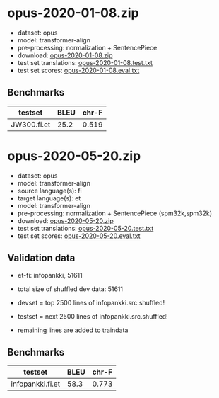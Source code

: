# opus-2020-01-08.zip

* dataset: opus
* model: transformer-align
* pre-processing: normalization + SentencePiece
* download: [opus-2020-01-08.zip](https://object.pouta.csc.fi/OPUS-MT-models/fi-et/opus-2020-01-08.zip)
* test set translations: [opus-2020-01-08.test.txt](https://object.pouta.csc.fi/OPUS-MT-models/fi-et/opus-2020-01-08.test.txt)
* test set scores: [opus-2020-01-08.eval.txt](https://object.pouta.csc.fi/OPUS-MT-models/fi-et/opus-2020-01-08.eval.txt)

## Benchmarks

| testset               | BLEU  | chr-F |
|-----------------------|-------|-------|
| JW300.fi.et 	| 25.2 	| 0.519 |

# opus-2020-05-20.zip

* dataset: opus
* model: transformer-align
* source language(s): fi
* target language(s): et
* model: transformer-align
* pre-processing: normalization + SentencePiece (spm32k,spm32k)
* download: [opus-2020-05-20.zip](https://object.pouta.csc.fi/OPUS-MT-models/fi-et/opus-2020-05-20.zip)
* test set translations: [opus-2020-05-20.test.txt](https://object.pouta.csc.fi/OPUS-MT-models/fi-et/opus-2020-05-20.test.txt)
* test set scores: [opus-2020-05-20.eval.txt](https://object.pouta.csc.fi/OPUS-MT-models/fi-et/opus-2020-05-20.eval.txt)

## Validation data

* et-fi: infopankki, 51611
* total size of shuffled dev data: 51611

* devset = top 2500  lines of infopankki.src.shuffled!
* testset = next 2500  lines of infopankki.src.shuffled!
* remaining lines are added to traindata

## Benchmarks

| testset               | BLEU  | chr-F |
|-----------------------|-------|-------|
| infopankki.fi.et 	| 58.3 	| 0.773 |

